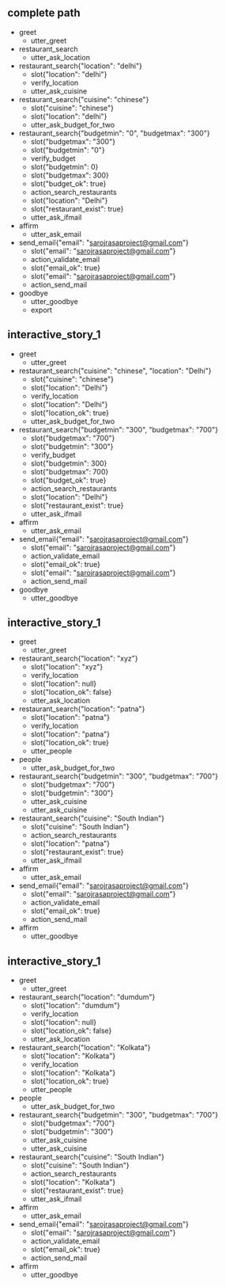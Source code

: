 ## complete path
* greet
    - utter_greet
* restaurant_search
    - utter_ask_location
* restaurant_search{"location": "delhi"}
    - slot{"location": "delhi"}
	- verify_location
    - utter_ask_cuisine
* restaurant_search{"cuisine": "chinese"}
    - slot{"cuisine": "chinese"}
    - slot{"location": "delhi"}
    - utter_ask_budget_for_two
* restaurant_search{"budgetmin": "0", "budgetmax": "300"}
    - slot{"budgetmax": "300"}
    - slot{"budgetmin": "0"}
    - verify_budget
    - slot{"budgetmin": 0}
    - slot{"budgetmax": 300}
    - slot{"budget_ok": true}
    - action_search_restaurants
    - slot{"location": "Delhi"}
    - slot{"restaurant_exist": true}
    - utter_ask_ifmail
* affirm
    - utter_ask_email
* send_email{"email": "sarojrasaproject@gmail.com"}
    - slot{"email": "sarojrasaproject@gmail.com"}
    - action_validate_email
    - slot{"email_ok": true}
    - slot{"email": "sarojrasaproject@gmail.com"}
    - action_send_mail
* goodbye
    - utter_goodbye
    - export

## interactive_story_1
* greet
    - utter_greet
* restaurant_search{"cuisine": "chinese", "location": "Delhi"}
    - slot{"cuisine": "chinese"}
    - slot{"location": "Delhi"}
    - verify_location
    - slot{"location": "Delhi"}
    - slot{"location_ok": true}
    - utter_ask_budget_for_two
* restaurant_search{"budgetmin": "300", "budgetmax": "700"}
    - slot{"budgetmax": "700"}
    - slot{"budgetmin": "300"}
    - verify_budget
    - slot{"budgetmin": 300}
    - slot{"budgetmax": 700}
    - slot{"budget_ok": true}
    - action_search_restaurants
    - slot{"location": "Delhi"}
    - slot{"restaurant_exist": true}
    - utter_ask_ifmail
* affirm
    - utter_ask_email
* send_email{"email": "sarojrasaproject@gmail.com"}
    - slot{"email": "sarojrasaproject@gmail.com"}
    - action_validate_email
	- slot{"email_ok": true}
    - slot{"email": "sarojrasaproject@gmail.com"}
    - action_send_mail
* goodbye
    - utter_goodbye

## interactive_story_1
* greet
    - utter_greet
* restaurant_search{"location": "xyz"}
    - slot{"location": "xyz"}
    - verify_location
    - slot{"location": null}
    - slot{"location_ok": false}
    - utter_ask_location
* restaurant_search{"location": "patna"}
    - slot{"location": "patna"}
    - verify_location
    - slot{"location": "patna"}
    - slot{"location_ok": true}
    - utter_people
* people
    - utter_ask_budget_for_two
* restaurant_search{"budgetmin": "300", "budgetmax": "700"}
    - slot{"budgetmax": "700"}
    - slot{"budgetmin": "300"}
    - utter_ask_cuisine
    - utter_ask_cuisine
* restaurant_search{"cuisine": "South Indian"}
    - slot{"cuisine": "South Indian"}
    - action_search_restaurants
    - slot{"location": "patna"}
    - slot{"restaurant_exist": true}
    - utter_ask_ifmail
* affirm
    - utter_ask_email
* send_email{"email": "sarojrasaproject@gmail.com"}
    - slot{"email": "sarojrasaproject@gmail.com"}
    - action_validate_email
    - slot{"email_ok": true}
    - action_send_mail
* affirm
    - utter_goodbye

## interactive_story_1
* greet
    - utter_greet
* restaurant_search{"location": "dumdum"}
    - slot{"location": "dumdum"}
    - verify_location
    - slot{"location": null}
    - slot{"location_ok": false}
    - utter_ask_location
* restaurant_search{"location": "Kolkata"}
    - slot{"location": "Kolkata"}
    - verify_location
    - slot{"location": "Kolkata"}
    - slot{"location_ok": true}
    - utter_people
* people
    - utter_ask_budget_for_two
* restaurant_search{"budgetmin": "300", "budgetmax": "700"}
    - slot{"budgetmax": "700"}
    - slot{"budgetmin": "300"}
    - utter_ask_cuisine
    - utter_ask_cuisine
* restaurant_search{"cuisine": "South Indian"}
    - slot{"cuisine": "South Indian"}
    - action_search_restaurants
    - slot{"location": "Kolkata"}
    - slot{"restaurant_exist": true}
    - utter_ask_ifmail
* affirm
    - utter_ask_email
* send_email{"email": "sarojrasaproject@gmail.com"}
    - slot{"email": "sarojrasaproject@gmail.com"}
    - action_validate_email
    - slot{"email_ok": true}
    - action_send_mail
* affirm
    - utter_goodbye